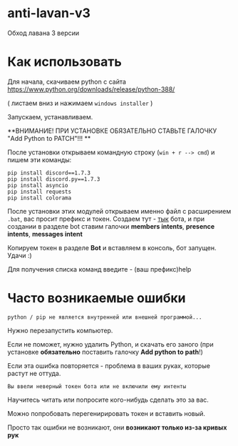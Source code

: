 # anti-lavan-v3
Обход лавана 3 версии

# Как использовать
Для начала, скачиваем python с сайта https://www.python.org/downloads/release/python-388/

( листаем вниз и нажимаем `windows installer` ) 

Запускаем, устанавливаем.

**ВНИМАНИЕ! ПРИ УСТАНОВКЕ ОБЯЗАТЕЛЬНО СТАВЬТЕ ГАЛОЧКУ "Add Python to PATCH"!!! **

После установки открываем командную строку (`win + r --> cmd`) и пишем эти команды:
```
pip install discord==1.7.3
pip install discord.py==1.7.3
pip install asyncio
pip install requests
pip install colorama
```

После установки этих модулей открываем именно файл с расширением `.bat`, вас просит префикс и токен. Создаем тут - [тык](https://discord.com/developers) бота, и при создании в разделе bot ставим галочки **members intents**, **presence intents**, **messages intent**

Копируем токен в разделе **Bot** и вставляем в консоль, бот запущен. Удачи :)

Для получения списка команд введите - (ваш префикс)help

# Часто возникаемые ошибки
```
python / pip не является внутренней или внешней программой...
```
Нужно перезапустить компьютер.

Если не поможет, нужно удалить Python, и скачать его заного (при установке **обязательно** поставить галочку **Add python to path**!)

Если эта ошибка повторяется - проблема в ваших руках, которые растут не оттуда.

```
Вы ввели неверный токен бота или не включили ему интенты
```
Научитесь читать или попросите кого-нибудь сделать это за вас.

Можно попробовать перегенирировать токен и вставить новый.

Просто так ошибки не возникают, они **возникают только из-за кривых рук**
